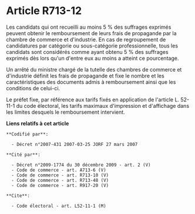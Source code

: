 # Article R713-12

Les candidats qui ont recueilli au moins 5 % des suffrages exprimés peuvent obtenir le remboursement de leurs frais de
propagande par la chambre de commerce et d'industrie. En cas de regroupement de candidatures par catégorie ou sous-catégorie
professionnelle, tous les candidats sont considérés comme ayant obtenu 5 % des suffrages exprimés dès lors qu'un d'entre eux
au moins a atteint ce pourcentage.

Un arrêté du ministre chargé de la tutelle des chambres de commerce et d'industrie définit les frais de propagande et fixe le
nombre et les caractéristiques des documents admis à remboursement ainsi que les conditions de celui-ci.

Le préfet fixe, par référence aux tarifs fixés en application de l'article L. 52-11-1 du code électoral, les tarifs maximaux
d'impression et d'affichage dans les limites desquels le remboursement intervient.

**Liens relatifs à cet article**

	**Codifié par**:

	  - Décret n°2007-431 2007-03-25 JORF 27 mars 2007

	**Cité par**:

	  - Décret n°2009-1774 du 30 décembre 2009 - art. 2 (V)
	  - Code de commerce - art. A713-6 (V)
	  - Code de commerce - art. R713-10 (V)
	  - Code de commerce - art. R713-48 (V)
	  - Code de commerce - art. R917-20 (V)

	**Cite**:

	  - Code électoral - art. L52-11-1 (M)
